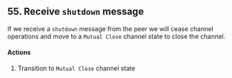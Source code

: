 ## 55. Receive `shutdown` message

If we receive a `shutdown` message from the peer we will cease channel operations and move to a `Mutual Close` channel state to close the channel.

#### Actions

1. Transition to `Mutual Close` channel state
